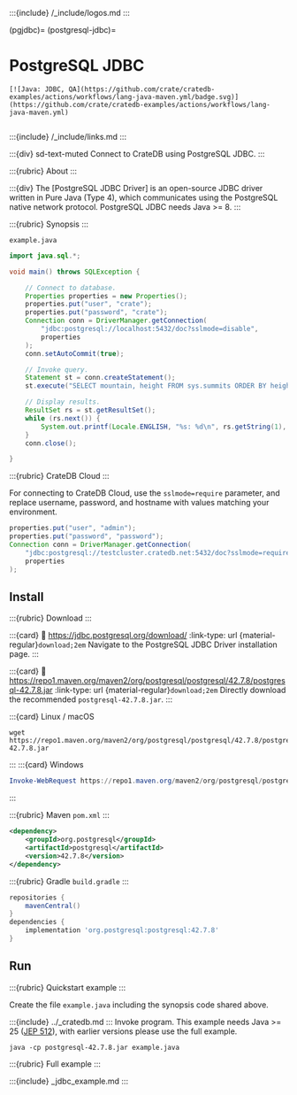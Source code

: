 :::{include} /_include/logos.md
:::

(pgjdbc)=
(postgresql-jdbc)=

# PostgreSQL JDBC

```{div} .float-right
[![Java: JDBC, QA](https://github.com/crate/cratedb-examples/actions/workflows/lang-java-maven.yml/badge.svg)](https://github.com/crate/cratedb-examples/actions/workflows/lang-java-maven.yml)
```
```{div} .clearfix
```

:::{include} /_include/links.md
:::

:::{div} sd-text-muted
Connect to CrateDB using PostgreSQL JDBC.
:::

:::{rubric} About
:::

:::{div}
The [PostgreSQL JDBC Driver] is an open-source JDBC driver written in
Pure Java (Type 4), which communicates using the PostgreSQL native
network protocol. PostgreSQL JDBC needs Java >= 8.
:::

:::{rubric} Synopsis
:::

`example.java`
```java
import java.sql.*;

void main() throws SQLException {

    // Connect to database.
    Properties properties = new Properties();
    properties.put("user", "crate");
    properties.put("password", "crate");
    Connection conn = DriverManager.getConnection(
        "jdbc:postgresql://localhost:5432/doc?sslmode=disable",
        properties
    );
    conn.setAutoCommit(true);

    // Invoke query.
    Statement st = conn.createStatement();
    st.execute("SELECT mountain, height FROM sys.summits ORDER BY height DESC LIMIT 5;");

    // Display results.
    ResultSet rs = st.getResultSet();
    while (rs.next()) {
        System.out.printf(Locale.ENGLISH, "%s: %d\n", rs.getString(1), rs.getInt(2));
    }
    conn.close();

}
```

:::{rubric} CrateDB Cloud
:::

For connecting to CrateDB Cloud, use the `sslmode=require` parameter,
and replace username, password, and hostname with values matching
your environment.
```java
properties.put("user", "admin");
properties.put("password", "password");
Connection conn = DriverManager.getConnection(
    "jdbc:postgresql://testcluster.cratedb.net:5432/doc?sslmode=require",
    properties
);
```

## Install

:::{rubric} Download
:::

:::{card}
:link: https://jdbc.postgresql.org/download/
:link-type: url
{material-regular}`download;2em`
Navigate to the PostgreSQL JDBC Driver installation page.
:::

:::{card}
:link: https://repo1.maven.org/maven2/org/postgresql/postgresql/42.7.8/postgresql-42.7.8.jar
:link-type: url
{material-regular}`download;2em`
Directly download the recommended `postgresql-42.7.8.jar`.
:::

:::{card} Linux / macOS
```shell
wget https://repo1.maven.org/maven2/org/postgresql/postgresql/42.7.8/postgresql-42.7.8.jar
```
:::
:::{card} Windows
```powershell
Invoke-WebRequest https://repo1.maven.org/maven2/org/postgresql/postgresql/42.7.8/postgresql-42.7.8.jar -OutFile postgresql-42.7.8.jar
```
:::

:::{rubric} Maven `pom.xml`
:::
```xml
<dependency>
    <groupId>org.postgresql</groupId>
    <artifactId>postgresql</artifactId>
    <version>42.7.8</version>
</dependency>
```

:::{rubric} Gradle `build.gradle`
:::
```groovy
repositories {
    mavenCentral()
}
dependencies {
    implementation 'org.postgresql:postgresql:42.7.8'
}
```

## Run

:::{rubric} Quickstart example
:::

Create the file `example.java` including the synopsis code shared above.

:::{include} ../_cratedb.md
:::
Invoke program. This example needs Java >= 25 ([JEP 512]),
with earlier versions please use the full example.
```shell
java -cp postgresql-42.7.8.jar example.java
```

:::{rubric} Full example
:::

:::{include} _jdbc_example.md
:::


[JEP 512]: https://openjdk.org/jeps/512
